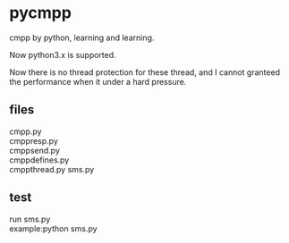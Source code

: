 pycmpp
======

cmpp by python, learning and learning.  

Now python3.x is supported.  

Now there is no thread protection for these thread, and I cannot granteed the performance when it under a hard pressure.


files
------------
  cmpp.py   
  cmppresp.py   
  cmppsend.py   
  cmppdefines.py    
  cmppthread.py
  sms.py    
  
  
test
-----------
  run sms.py    
  example:python sms.py
